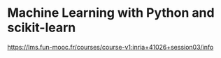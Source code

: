 # Machine Learning with Python and scikit-learn
https://lms.fun-mooc.fr/courses/course-v1:inria+41026+session03/info
